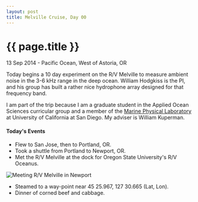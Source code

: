```yaml
---
layout: post
title: Melville Cruise, Day 00
---
```


{{ page.title }}
================

<p class="meta">13 Sep 2014 - Pacific Ocean, West of Astoria, OR</p>

Today begins a 10 day experiment on the R/V Melville  to measure ambient noise
in the 3-6 kHz range in the deep ocean.  William Hodgkiss is the PI, and his
group has built a rather nice hydrophone array designed for that frequency
band.


I am part of the trip because I am a graduate student in the Applied Ocean
Sciences curricular group and a member of the [Marine Physical
Laboratory](http://mpl.ucsd.edu) at University of California at San Diego. My
adviser is William Kuperman.

#### Today's Events
  * Flew to San Jose, then to Portland, OR.
  * Took a shuttle from Portland to Newport, OR.
  * Met the R/V Melville at the dock for Oregon State University's R/V Oceanus.

![Meeting R/V Melville in Newport]({{site.url}}/images/2014-sep/melville-small.jpg)

  * Steamed to a way-point near 45 25.967, 127 30.665 (Lat, Lon).
  * Dinner of corned beef and cabbage. 
